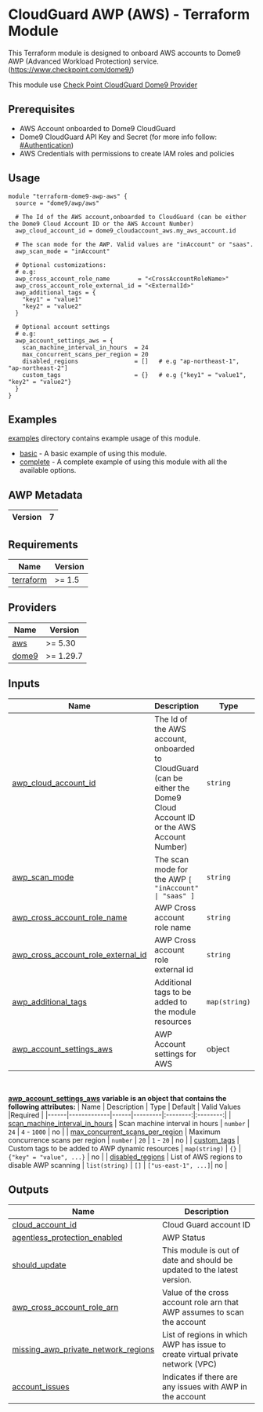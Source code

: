 
# CloudGuard AWP (AWS) - Terraform Module

This Terraform module is designed to onboard AWS accounts to Dome9 AWP (Advanced Workload Protection) service.
(https://www.checkpoint.com/dome9/) 

This module use [Check Point CloudGuard Dome9 Provider](https://registry.terraform.io/providers/dome9/dome9/latest/docs)

## Prerequisites

- AWS Account onboarded to Dome9 CloudGuard
- Dome9 CloudGuard API Key and Secret (for more info follow: [#Authentication](https://registry.terraform.io/providers/dome9/dome9/latest/docs#authentication))
- AWS Credentials with permissions to create IAM roles and policies



## Usage

```hcl
module "terraform-dome9-awp-aws" {
  source = "dome9/awp/aws"

  # The Id of the AWS account,onboarded to CloudGuard (can be either the Dome9 Cloud Account ID or the AWS Account Number)
  awp_cloud_account_id = dome9_cloudaccount_aws.my_aws_account.id

  # The scan mode for the AWP. Valid values are "inAccount" or "saas".
  awp_scan_mode = "inAccount"

  # Optional customizations:
  # e.g:
  awp_cross_account_role_name        = "<CrossAccountRoleName>"
  awp_cross_account_role_external_id = "<ExternalId>"
  awp_additional_tags = {
    "key1" = "value1"
    "key2" = "value2"
  }

  # Optional account settings
  # e.g:  
  awp_account_settings_aws = {
    scan_machine_interval_in_hours  = 24
    max_concurrent_scans_per_region = 20
    disabled_regions                = []   # e.g "ap-northeast-1", "ap-northeast-2"]
    custom_tags                     = {}   # e.g {"key1" = "value1", "key2" = "value2"} 
  }
}
```

## Examples
[examples](./examples) directory contains example usage of this module.
 - [basic](./examples/basic) - A basic example of using this module.
 - [complete](./examples/complete) - A complete example of using this module with all the available options.

## AWP Metadata
| Version | 7 |
|------|---------|


## Requirements

| Name | Version |
|------|---------|
| <a name="requirement_terraform"></a> [terraform](#requirement\_terraform) | >= 1.5 |


## Providers

| Name | Version |
|------|---------|
| <a name="provider_aws"></a> [aws](#provider\_aws) | >= 5.30 |
| <a name="provider_dome9"></a> [dome9](https://registry.terraform.io/providers/dome9/dome) | >= 1.29.7 |

## Inputs

| Name | Description | Type | Default | Required |
|------|-------------|------|---------|:--------:|
| <a name="input_awp_cloud_account_id"></a> [awp_cloud_account_id](#input\_awp\_cloud\_account\_id) | The Id of the AWS account, onboarded to CloudGuard (can be either the Dome9 Cloud Account ID or the AWS Account Number) | `string` | n/a | yes |
| <a name="input_awp_scan_mode"></a> [awp_scan_mode](#input\_awp\_scan\_mode) | The scan mode for the AWP `[ "inAccount" \| "saas" ]`| `string` | "inAccount" | yes |
| <a name="input_awp_cross_account_role_name"></a> [awp_cross_account_role_name](#input\_awp\_cross\_account\_role\_name) | AWP Cross account role name | `string` | `CloudGuardAWPCrossAccountRole` | no |
| <a name="input_awp_cross_account_role_external_id"></a> [awp_cross_account_role_external_id](#input\_awp\_cross\_account\_role\_external\_id) | AWP Cross account role external id | `string` | `null` (auto-generated) | no |
| <a name="input_awp_additional_tags"></a> [awp_additional_tags](#input\_awp\_additional\_tags) | Additional tags to be added to the module resources | `map(string)` | `{}` | no |
|  [awp_account_settings_aws](#input\_awp\_account\_settings\_aws) | AWP Account settings for AWS | object | `null` | no |

<br/>

**<a name="input_awp_account_settings_aws"></a> [awp_account_settings_aws](#input\_awp\_account\_settings\_aws) variable is an object that contains the following attributes:**
| Name | Description | Type | Default | Valid Values |Required |
|------|-------------|------|---------|:--------:|:--------:|
| <a name="input_scan_machine_interval_in_hours"></a> [scan_machine_interval_in_hours](#input\_scan\_machine\_interval\_in\_hours) | Scan machine interval in hours | `number` | `24` | `4` - `1000` | no |
| <a name="input_max_concurrent_scans_per_region"></a> [max_concurrent_scans_per_region](#input\_max\_concurrent\_scans\_per\_region) | Maximum concurrence scans per region | `number` | `20` | `1` - `20` | no |
| <a name="input_custom_tags"></a> [custom_tags](#input\_custom\_tags) | Custom tags to be added to AWP dynamic resources | `map(string)` | `{}` | `{"key" = "value", ...}` | no |
| <a name="input_disabled_regions"></a> [disabled_regions](#input\_disabled\_regions) | List of AWS regions to disable AWP scanning | `list(string)` | `[]` | `["us-east-1", ...]`| no |


## Outputs

| Name | Description |
|------|-------------|
| <a name="output_cloud_account_id"></a> [cloud_account_id](#output\_cloud\_account\_id) | Cloud Guard account ID |
| <a name="output_agentless_protection_enabled"></a> [agentless_protection_enabled](#output\_agentless\_protection\_enabled) | AWP Status |
| <a name="output_should_update"></a> [should_update](#output\_should\_update) | This module is out of date and should be updated to the latest version. |
| <a name="output_awp_cross_account_role_arn"></a> [awp_cross_account_role_arn](#output\_awp\_cross\_account\_role\_arn) | Value of the cross account role arn that AWP assumes to scan the account |
| <a name="output_missing_awp_private_network_regions"></a> [missing_awp_private_network_regions](#output\_missing\_awp\_private\_network\_regions) | List of regions in which AWP has issue to create virtual private network (VPC) |
| <a name="output_account_issues"></a> [account_issues](#output\_account\_issues) | Indicates if there are any issues with AWP in the account |
